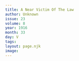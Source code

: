 ```yaml
---
title: A Near Victim Of The Law
author: Unknown
issue: 23
volume: 8
year: 1916
month: 33
day: V
tags:
layout: page.njk
image:
---
```

